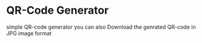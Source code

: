 # QR-Code Generator

simple QR-code generator
you can also Download the genrated QR-code in JPG image format
